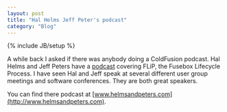 ```yaml
---
layout: post
title: "Hal Helms Jeff Peter's podcast"
category: "Blog"
---
```

{% include JB/setup %}

A while back I asked if there was anybody doing a ColdFusion podcast. Hal Helms and Jeff Peters have a [podcast](http://www.helmsandpeters.com) covering FLiP, the Fusebox Lifecycle Process. I have seen Hal and Jeff speak at several different user group meetings and software conferences. They are both great speakers.

You can find there podcast at [www.helmsandpeters.com](http://www.helmsandpeters.com).